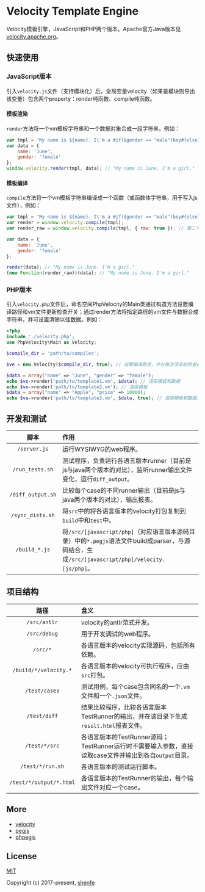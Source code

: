 # Velocity Template Engine

Velocity模板引擎，JavaScript和PHP两个版本。Apache官方Java版本见[velocity.apache.org](http://velocity.apache.org/)。

## 快速使用

### JavaScript版本

引入`velocity.js`文件（支持模块化）后，全局变量velocity（如果是模块则导出该变量）包含两个property：render纯函数、compile纯函数。

#### 模板渲染

`render`方法将一个vm模板字符串和一个数据对象合成一段字符串，例如：

```js
var tmpl = 'My name is ${name}. I\'m a #if($gender == "male")boy#{else}girl#end.';
var data = {
    name: 'June',
    gender: 'female'
};
window.velocity.render(tmpl, data); // "My name is June. I'm a girl."
```

#### 模板编译

`compile`方法将一个vm模板字符串编译成一个函数（或函数体字符串，用于写入js文件），例如：

```js
var tmpl = 'My name is ${name}. I\'m a #if($gender == "male")boy#{else}girl#end.';
var render = window.velocity.compile(tmpl);
var render_raw = window.velocity.compile(tmpl, { raw: true }); // 第二个参数为配置项，raw为true则返回字符串

var data = {
    name: 'June',
    gender: 'female'
};

render(data); // "My name is June. I'm a girl."
(new Function(render_raw))(data); // "My name is June. I'm a girl."
```

### PHP版本

引入`velocity.php`文件后，命名空间PhpVelocity的Main类通过构造方法设置编译路径和vm文件更新检查开关；通过render方法将指定路径的vm文件与数据合成字符串，并可设置清除以往数据。例如：

```php
<?php
include './velocity.php';
use PhpVelocity\Main as Velocity;

$compile_dir = 'path/to/compiles';

$ve = new Velocity($compile_dir, true); // 设置编译路径，并在每次渲染前检查vm模板文件更新（默认不检查更新），如果有更新则重新编译

$data = array("name" => "June", "gender" => "female");
echo $ve->render('path/to/template1.vm', $data); // 渲染模板和数据
echo $ve->render('path/to/template2.vm'); // 渲染模板
$data = array("name" => "Apple", "price" => 10000);
echo $ve->render('path/to/template3.vm', $data, true); // 渲染模板和数据，清除以往数据
```

## 开发和测试

脚本 | 作用
| :---: | :--- |
`/server.js` | 运行WYSIWYG的web程序。
`/run_tests.sh` | 测试程序，负责运行各语言版本runner（目前是js与java两个版本的对比），监听runner输出文件变化，运行`diff_output`。
`/diff_output.sh` | 比较每个case的不同runner输出（目前是js与java两个版本的对比），输出报表。
`/sync_dists.sh` | 将`src`中的将各语言版本的velocity打包复制到`build`中和`test`中。
`/build_*.js` | 将`/src/[javascript/php]`（对应语言版本源码目录）中的`*.pegjs`语法文件build成parser，与源码结合，生成`/src/[javascript/php]/velocity.[js/php]`。


## 项目结构

路径 | 含义
| :---: | :--- |
`/src/antlr` | velocity的antlr范式开发。
`/src/debug` | 用于开发调试的web程序。
`/src/*` | 各语言版本的velocity实现源码，包括所有依赖。
`/build/*/velocity.*` | 各语言版本的velocity可执行程序，应由`src`打包。
`/test/cases` | 测试用例，每个case包含同名的一个`.vm`文件和一个`.json`文件。
`/test/diff` | 结果比较程序，比较各语言版本TestRunner的输出，并在该目录下生成`result.html`报表文件。
`/test/*/src` | 各语言版本的TestRunner源码；TestRunner运行时不需要输入参数，直接读取case文件并输出到各自`output`目录。
`/test/*/run.sh` | 各语言版本的测试运行脚本。
`/test/*/output/*.html` | 各语言版本的TestRunner的输出，每个输出文件对应一个case。

## More

* [velocity](http://velocity.apache.org/)
* [pegjs](https://github.com/pegjs/pegjs)
* [phpegjs](https://github.com/nylen/phpegjs)

## License

[MIT](http://opensource.org/licenses/MIT)

Copyright (c) 2017-present, [shenfe](https://github.com/shenfe)
